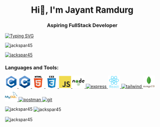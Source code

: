 <h1 align="center">Hi👋, I'm Jayant Ramdurg</h1>
<h3 align="center">Aspiring FullStack Developer</h3>
<a href="https://git.io/typing-svg"><img src="https://readme-typing-svg.demolab.com?font=Fira+Code&duration=3000&pause=1000&color=3BF71D&width=435&lines=Welcome+to+my+GitHub+profile!!;Open+Source+Enthusiast!!%F0%9F%9A%80;Always+Learning%F0%9F%93%9A%F0%9F%8C%B1" alt="Typing SVG" /></a>
<p align="left"> <img src="https://komarev.com/ghpvc/?username=jackspar45&label=Profile%20views&color=0e75b6&style=flat" alt="jackspar45" /> </p>

<p align="left"> <a href="https://github.com/ryo-ma/github-profile-trophy"><img src="https://github-profile-trophy.vercel.app/?username=jackspar45" alt="jackspar45" /></a> </p>

<p align="left">
</p>

<h3 align="left">Languages and Tools:</h3>
<p align="left">
  <a href="https://www.cprogramming.com/" target="_blank" rel="noreferrer"> <img src="https://raw.githubusercontent.com/devicons/devicon/master/icons/c/c-original.svg" alt="c" width="40" height="40"/> </a>
  <a href="https://www.w3schools.com/cpp/" target="_blank" rel="noreferrer"> <img src="https://raw.githubusercontent.com/devicons/devicon/master/icons/cplusplus/cplusplus-original.svg" alt="cplusplus" width="40" height="40"/> </a>
  <a href="https://www.w3.org/html/" target="_blank" rel="noreferrer"> <img src="https://raw.githubusercontent.com/devicons/devicon/master/icons/html5/html5-original-wordmark.svg" alt="html5" width="40" height="40"/> </a>
  <a href="https://www.w3schools.com/css/" target="_blank" rel="noreferrer"> <img src="https://raw.githubusercontent.com/devicons/devicon/master/icons/css3/css3-original-wordmark.svg" alt="css3" width="40" height="40"/> </a> 
  <a href="https://developer.mozilla.org/en-US/docs/Web/JavaScript" target="_blank" rel="noreferrer"> <img src="https://raw.githubusercontent.com/devicons/devicon/master/icons/javascript/javascript-original.svg" alt="javascript" width="40" height="40"/> </a> 
  <a href="https://nodejs.org" target="_blank" rel="noreferrer"> <img src="https://raw.githubusercontent.com/devicons/devicon/master/icons/nodejs/nodejs-original-wordmark.svg" alt="nodejs" width="40" height="40"/> </a>   
  <a href="https://expressjs.com" target="_blank" rel="noreferrer"> <img src="https://slashdev.io/_next/image?url=https:%2F%2Fslashdevcms.nyc3.digitaloceanspaces.com%2Fcms%2Fuploads%2F2023%2F03%2F31123738%2FUntitled-design-28.png&w=3840&q=70" alt="express" width="40" height="40"/> </a> 
  <a href="https://reactjs.org/" target="_blank" rel="noreferrer"> <img src="https://raw.githubusercontent.com/devicons/devicon/master/icons/react/react-original-wordmark.svg" alt="react" width="40" height="40"/> </a>
  <a href="https://tailwindcss.com/" target="_blank" rel="noreferrer"> <img src="https://www.vectorlogo.zone/logos/tailwindcss/tailwindcss-icon.svg" alt="tailwind" width="40" height="40"/> </a>
  <a href="https://www.mongodb.com/" target="_blank" rel="noreferrer"> <img src="https://raw.githubusercontent.com/devicons/devicon/master/icons/mongodb/mongodb-original-wordmark.svg" alt="mongodb" width="40" height="40"/> </a> 
  <a href="https://www.mysql.com/" target="_blank" rel="noreferrer"> <img src="https://raw.githubusercontent.com/devicons/devicon/master/icons/mysql/mysql-original-wordmark.svg" alt="mysql" width="40" height="40"/> </a> 
  <a href="https://postman.com" target="_blank" rel="noreferrer"> <img src="https://www.vectorlogo.zone/logos/getpostman/getpostman-icon.svg" alt="postman" width="40" height="40"/> </a> 
   <a href="https://git-scm.com/" target="_blank" rel="noreferrer"> <img src="https://www.vectorlogo.zone/logos/git-scm/git-scm-icon.svg" alt="git" width="40" height="40"/> 
</a> 
</p>
 
<p><img align="left" src="https://github-readme-stats.vercel.app/api/top-langs?username=jackspar45&show_icons=true&locale=en&layout=compact" alt="jackspar45" /></p>

<p>&nbsp;<img align="center" src="https://github-readme-stats.vercel.app/api?username=jackspar45&show_icons=true&locale=en" alt="jackspar45" /></p>
<img align="center" src="https://github-readme-streak-stats.herokuapp.com/?user=jackspar45" alt="jackspar45" />
